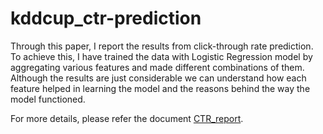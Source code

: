 # kddcup_ctr-prediction

Through this paper, I report the results from click-through rate prediction. To achieve this, I have trained the data with Logistic Regression model by aggregating various features and made different combinations of them. Although the results are just considerable we can understand how each feature helped in learning the model and the reasons behind the way the model functioned.

For more details, please refer the document [CTR_report](https://github.com/hkonagala/kddcup_ctr-prediction/blob/master/CTR_report.pdf).
